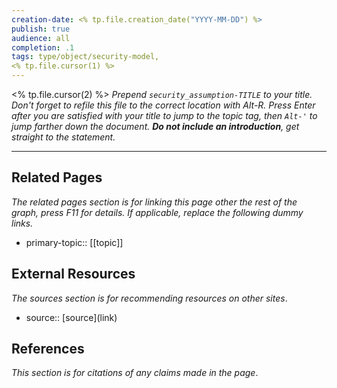 ```yaml
---
creation-date: <% tp.file.creation_date("YYYY-MM-DD") %>
publish: true
audience: all
completion: .1
tags: type/object/security-model, 
<% tp.file.cursor(1) %>
---
```


<% tp.file.cursor(2) %> *Prepend `security_assumption-TITLE` to your title. Don't forget to refile this file to the correct location with Alt-R.*
*Press Enter after you are satisfied with your title to jump to the topic tag, then `Alt-'` to jump farther down the document. **Do not include an introduction**, get straight to the statement.*

---
## Related Pages
*The related pages section is for linking this page other the rest of the graph, press F11 for details. If applicable, replace the following dummy links.*
- primary-topic:: \[\[topic\]\]

## External Resources
*The sources section is for recommending resources on other sites*.
- source:: \[source\](link)

## References
*This section is for citations of any claims made in the page*.